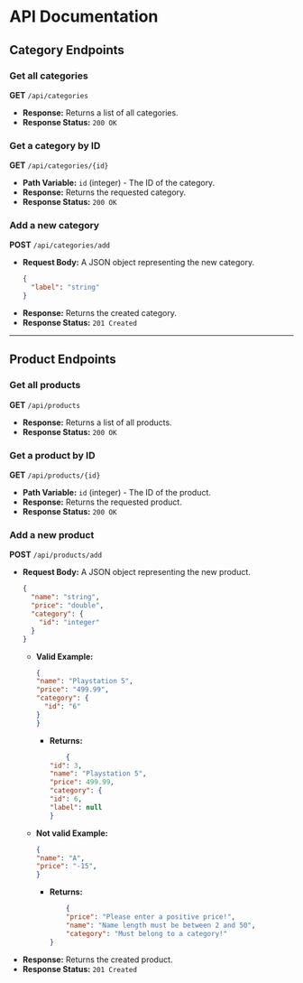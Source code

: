 # API Documentation

## Category Endpoints

### Get all categories
**GET** `/api/categories`
- **Response:** Returns a list of all categories.
- **Response Status:** `200 OK`

### Get a category by ID
**GET** `/api/categories/{id}`
- **Path Variable:** `id` (integer) - The ID of the category.
- **Response:** Returns the requested category.
- **Response Status:** `200 OK`

### Add a new category
**POST** `/api/categories/add`
- **Request Body:** A JSON object representing the new category.
  ```json
  {
    "label": "string"
  }
  ```
- **Response:** Returns the created category.
- **Response Status:** `201 Created`

---

## Product Endpoints

### Get all products
**GET** `/api/products`
- **Response:** Returns a list of all products.
- **Response Status:** `200 OK`

### Get a product by ID
**GET** `/api/products/{id}`
- **Path Variable:** `id` (integer) - The ID of the product.
- **Response:** Returns the requested product.
- **Response Status:** `200 OK`

### Add a new product
**POST** `/api/products/add`
- **Request Body:** A JSON object representing the new product.
  ```json
  {
    "name": "string",
    "price": "double",
    "category": {
      "id": "integer" 
    }
  }
  ```
  - **Valid Example:**
      ```json
      {
      "name": "Playstation 5",
      "price": "499.99",
      "category": {
        "id": "6" 
      }
    }
    ```
      - **Returns:**
        ```json
            {
        "id": 3,
        "name": "Playstation 5",
        "price": 499.99,
        "category": {
        "id": 6,
        "label": null
        }
        ```
  - **Not valid Example:**
    ```json
    {
    "name": "A",
    "price": "-15",
    }
    ```
    - **Returns:** 
      ```json
          {
          "price": "Please enter a positive price!",
          "name": "Name length must be between 2 and 50",
          "category": "Must belong to a category!"
      }
      ```
- **Response:** Returns the created product.
- **Response Status:** `201 Created`

